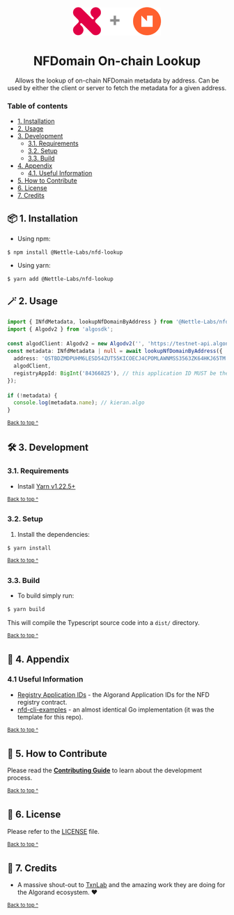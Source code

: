 <p align="center">
  <a href="https://www.nettlelabs.com">
    <img alt="Nettle logo" src="assets/logo.png" style="padding-top: 15px" height="64" />
  </a>
</p>

<h1 align="center">
  NFDomain On-chain Lookup
</h1>

<p align="center">
  Allows the lookup of on-chain NFDomain metadata by address. Can be used by either the client or server to fetch the metadata for a given address.
</p>

### Table of contents

* [1. Installation](#-1-installation)
* [2. Usage](#-2-usage)
* [3. Development](#-3-development)
  * [3.1. Requirements](#31-requirements)
  * [3.2. Setup](#32-setup)
  * [3.3. Build](#33-build)
* [4. Appendix](#-4-appendix)
  * [4.1. Useful Information](#41-useful-information)
* [5. How to Contribute](#-5-how-to-contribute)
* [6. License](#-6-license)
* [7. Credits](#-7-credits)

## 📦 1. Installation

* Using npm:
```shell
$ npm install @Nettle-Labs/nfd-lookup
```

* Using yarn:
```shell
$ yarn add @Nettle-Labs/nfd-lookup
```

## 🪄 2. Usage

```typescript
import { INfdMetadata, lookupNfDomainByAddress } from '@Nettle-Labs/nfd-lookup';
import { Algodv2 } from 'algosdk';

const algodClient: Algodv2 = new Algodv2('', 'https://testnet-api.algonode.cloud', ''); // first initialize your algod client
const metadata: INfdMetadata | null = await lookupNfDomainByAddress({
  address: 'QSTBDZMDPUHM6LESD54ZUT55KICOECJ4CPOMLAWNMSS3563ZK64HKJ65TM',
  algodClient,
  registryAppId: BigInt('84366825'), // this application ID MUST be the right one for the network
});

if (!metadata) {
  console.log(metadata.name); // kieran.algo
}

```

<sup>[Back to top ^][table-of-contents]</sup>

## 🛠 3. Development

### 3.1. Requirements

* Install [Yarn v1.22.5+][yarn]

<sup>[Back to top ^][table-of-contents]</sup>

### 3.2. Setup

1. Install the dependencies:
```bash
$ yarn install
```

<sup>[Back to top ^][table-of-contents]</sup>

### 3.3. Build

* To build simply run:
```bash
$ yarn build
```

This will compile the Typescript source code into a `dist/` directory.

<sup>[Back to top ^][table-of-contents]</sup>

## 📑 4. Appendix

### 4.1 Useful Information

* [Registry Application IDs][registry-application-ids] - the Algorand Application IDs for the NFD registry contract.
* [nfd-cli-examples] - an almost identical Go implementation (it was the template for this repo).

<sup>[Back to top ^][table-of-contents]</sup>

## 👏 5. How to Contribute

Please read the [**Contributing Guide**][contribute] to learn about the development process.

<sup>[Back to top ^][table-of-contents]</sup>

## 📄 6. License

Please refer to the [LICENSE][license] file.

<sup>[Back to top ^][table-of-contents]</sup>

## 🎉 7. Credits

* A massive shout-out to [TxnLab][txn-lab] and the amazing work they are doing for the Algorand ecosystem. ❤️

<sup>[Back to top ^][table-of-contents]</sup>

<!-- Links -->
[contribute]: ./CONTRIBUTING.md
[license]: ./LICENSE
[nfd-cli-examples]: https://github.com/TxnLab/nfd-cli-examples
[registry-application-ids]: https://api-docs.nf.domains/reference/on-chain-reference/registry-application-ids
[table-of-contents]: #table-of-contents
[txn-lab]: https://www.txnlab.dev/
[yarn]: https://yarnpkg.com/
